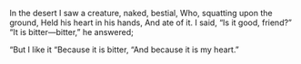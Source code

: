 In the desert
I saw a creature, naked, bestial,
Who, squatting upon the ground,
Held his heart in his hands,
And ate of it.
I said, “Is it good, friend?”
“It is bitter—bitter,” he answered;

“But I like it
“Because it is bitter,
“And because it is my heart.”
